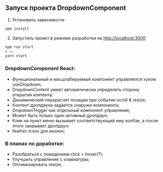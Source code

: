 ## Запуск проекта DropdownComponent
1) Установить зависимости

```bash
npm install
```
2) Запустить проект в режиме разработки на [http://localhost:3000](http://localhost:3000)
```bash
npm run start
# or
yarn start
```
### DropdownComponent React:
- Функциональный и масштабируемый компонент управляется хуком useDropdown;
- DropdownContent умеет автоматически определять сторону открытия контента;
- Динамический перерасчет позиции при событии scroll & resize;
- Контент дропдауна задается снаружи компонента;
- DropdownTrigger как отдельный компонент управления;
- Может быть только один активный дропдаун;
- Клик на пункт меню вызывает соответствующий ему колбэк, а после этого закрывает дропдаун;
- feather-icons для иконок;

### В планах по доработке:
- Разобраться с поведением click + hover(?);
- Улучшить управление с клавиатуры;
- Оптимизировать resize;